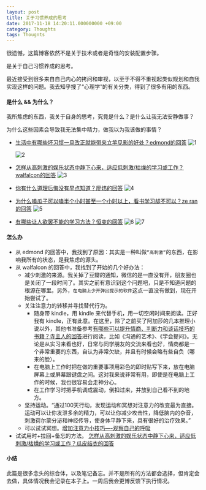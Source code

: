 ```yaml
---
layout: post
title: 关于习惯养成的思考
date: 2017-11-18 14:20:11.000000000 +09:00
category: Thoughts
tags: Thougnts
---
```

很遗憾，这篇博客依然不是关于技术或者是奇怪的安装配置步骤。

是关于自己习惯养成的思考。

最近接受到很多来自自己内心的拷问和审视，以至于不得不重视起类似规划和自我实现这样的问题。我去知乎搜了“心理学”的有关分类，得到了很多有用的东西。

#### 是什么 && 为什么？
我所焦虑的东西，我关于自身的思考，究竟是什么？是什么让我无法安静做事？

为什么这些因素会导致我无法集中精力，做我以为我该做的事情？

- [生活中有哪些坏习惯一旦改正就能带来立竿见影的好处？edmond的回答](https://www.zhihu.com/question/56000916)
  ![1](http://ozjtrx3vo.bkt.clouddn.com/2017-11-18-1-3.jpeg)
  
  ![2](http://ozjtrx3vo.bkt.clouddn.com/2017-11-18-2-2.jpeg)

- [怎样从高刺激的娱乐状态中静下心来，适应低刺激/枯燥的学习或工作？walfalcon的回答](https://www.zhihu.com/question/57332899)
  ![3](http://ozjtrx3vo.bkt.clouddn.com/2017-11-18-3-2.jpeg)

- [你有什么道理后悔没有早点知道？廖炜的回答](https://www.zhihu.com/question/23819007)
  ![4](http://ozjtrx3vo.bkt.clouddn.com/2017-11-18-4-2.jpeg)

- [为什么嗑瓜子可以嗑半个小时甚至一个小时以上，看书学习却不可以？ze ran的回答](https://www.zhihu.com/question/28184567)
  ![5](http://ozjtrx3vo.bkt.clouddn.com/2017-11-18-5-2.jpeg)

- [有哪些让人欲罢不能的学习方法？恒变的回答](https://www.zhihu.com/question/30178891)
  ![6](http://ozjtrx3vo.bkt.clouddn.com/2017-11-18-6-2.jpeg)
  ![7](http://ozjtrx3vo.bkt.clouddn.com/2017-11-18-7-3.jpeg)


#### 怎么办
- 从 edmond 的回答中，我找到了原因：其实是一种叫做`“高刺激“`的东西，在影响我所有的状态，是我焦虑的源头。
- 从 walfalcon 的回答中，我找到了开始的几个好办法：
    - 减少刺激的来源。我关掉了豆瓣的通知，微信的是一直没有开，朋友圈也是关闭了一段时间了。其实之前有意识到这个问题吧，只是不知道问题的根源在哪里。另外，`在电脑上少开弹出提示的软件`这点一直没有做到，现在开始尝试了。
    - 关注注意力的转移并寻找替代行为。
      - 随身带 kindle，用 kindle 来代替手机，用一切空闲时间来阅读。正好我有 kindle，正有此意。在这里，除了之前买了阿加莎的几本推理小说以外，其他书准备参考[有哪些可以提升情商、判断力和谈话技巧的书籍？寺主人的回答](https://www.zhihu.com/question/28070036)进行阅读，比如《沟通的艺术》、《学会提问》。无论是从实习来看也好，日常与同学朋友的交流来看也好，情商都是一个非常重要的东西，自认为非常欠缺，并且有时候会略有些自负（哪来的脸）。
      - 在电脑上工作时把在做的重要事项用彩色的即时贴写下来，放在电脑屏幕上或屏幕跟键盘之间。这对我来说非常有用，即使是在电脑上工作的时候，我也很容易会走神分心。
      - 在工作学习时把手机调成震动，倒扣过来，并放到自己看不到的地方。
    - 坚持运动。“通过100天行动，发现运动和冥想对注意力的改变最为直接。运动可以让你发泄多余的精力，可以让你减少攻击性，降低脑内的杂音，刺激荷尔蒙分泌和神经传导，使身体平静下来，具有很好的治疗效果。”
    - 可以试试冥想。[增加注意力小技巧—-观察自己的呼吸](https://mp.weixin.qq.com/s?__biz=MjM5NjA3OTM0MA==&mid=203934073&idx=1&sn=fce851ece314dbc01ddc1f6a6e959e51&scene=21#wechat_redirect)
- 试试用时+拉回+备忘的方法。 [怎样从高刺激的娱乐状态中静下心来，适应低刺激/枯燥的学习或工作？瓜皮结衣的回答](https://www.zhihu.com/question/57332899) 

#### 小结
此篇是很多念头的综合体，以及笔记备忘。并不是所有的方法都会选择，但肯定会去做，具体情况我会记录在本子上。一周后我会更博反馈下执行情况。

